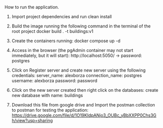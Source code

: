 How to run the application.

1) Import project dependencies and run clean install

2) Build the image running the following command in the terminal of the root project
docker build . -t buildings:v1

3) Create the containers running:
docker compose up -d

4) Access in the browser (the pgAdmin container may not start immediately, but it will start): http://localhost:5050/ -> password: postgres

5) Click on Register server and create new server using the following credentials:
server_name: alexborza
connection_name: postgres
username: alexborza
password: password

6) Click on the new server created then right click on the databases: create new database with name: buildings

7) Download this file from google drive and Import the postman collection to postman for testing the application:
https://drive.google.com/file/d/1O19KIdpANjo3_OUBc_yBbXXPP0Chs3Gh/view?usp=sharing

